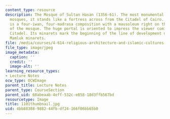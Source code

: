 ```yaml
---
content_type: resource
description: The Mosque of Sultan Hasan (1356-61). The most monumental of all Cairene
  mosques, it stands like a fortress across from the Citadel of Cairo. The structure
  is a four-iwan, four-madrasa composition with a mausoleum right on the qibla axis
  of the mosque. The huge portal is oriented to impress the viewer coming from the
  Citadel. Its minarets mark the beginning of the line of development of the 3-tiered
  Mamluk minarets.
file: /media/courses/4-614-religious-architecture-and-islamic-cultures-fall-2002/4bb88388988244fbdf24166f06bb65b0_1101thumbnail.jpg
file_type: image/jpeg
image_metadata:
  caption: ''
  credit: ''
  image-alt: ''
learning_resource_types:
- Lecture Notes
ocw_type: OCWImage
parent_title: Lecture Notes
parent_type: CourseSection
parent_uid: 68abeaab-4eff-532c-e858-18d3ffb567bd
resourcetype: Image
title: 1101thumbnail.jpg
uid: 4bb88388-9882-44fb-df24-166f06bb65b0
---
```

